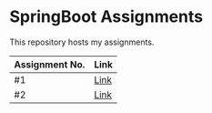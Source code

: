 # SpringBoot Assignments

This repository hosts my assignments.

|Assignment No.|Link|
|--|--|
|#1|[Link](https://github.com/DSAghicha/SpringBoot-Assignments/tree/main/01-AssignmentXML)|
|#2|[Link](https://github.com/DSAghicha/SpringBoot-Assignments/tree/main/02-AssignmentJava)|

